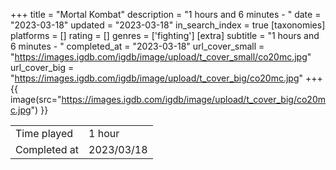 +++
title = "Mortal Kombat"
description = "1 hours and 6 minutes - "
date = "2023-03-18"
updated = "2023-03-18"
in_search_index = true
[taxonomies]
platforms = []
rating = []
genres = ['fighting']
[extra]
subtitle = "1 hours and 6 minutes - "
completed_at = "2023-03-18"
url_cover_small = "https://images.igdb.com/igdb/image/upload/t_cover_small/co20mc.jpg"
url_cover_big = "https://images.igdb.com/igdb/image/upload/t_cover_big/co20mc.jpg"
+++
{{ image(src="https://images.igdb.com/igdb/image/upload/t_cover_big/co20mc.jpg") }}

|              |            |
| ------------ | ---------- |
| Time played  | 1 hour |
| Completed at | 2023/03/18 |


